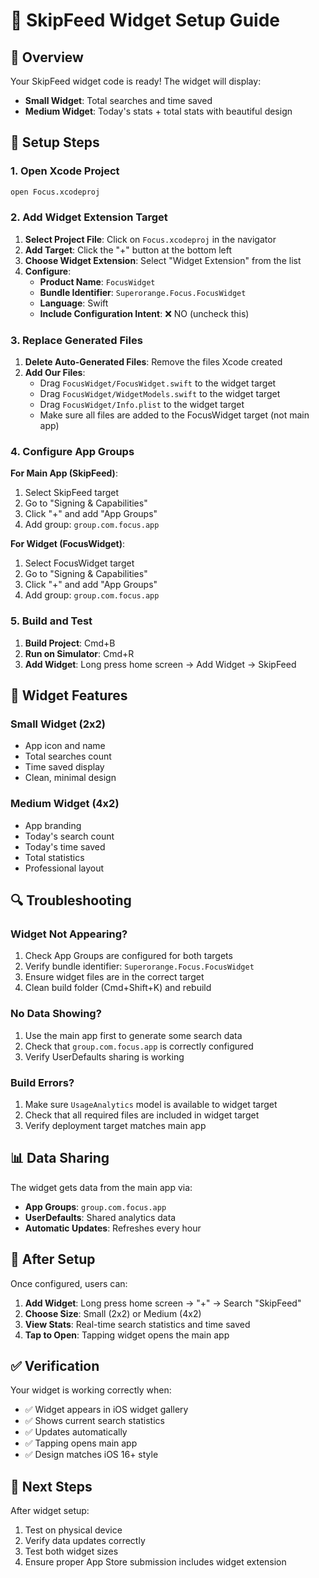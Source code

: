 # 📱 SkipFeed Widget Setup Guide

## 🎯 Overview
Your SkipFeed widget code is ready! The widget will display:
- **Small Widget**: Total searches and time saved
- **Medium Widget**: Today's stats + total stats with beautiful design

## 🔧 Setup Steps

### 1. Open Xcode Project
```bash
open Focus.xcodeproj
```

### 2. Add Widget Extension Target

1. **Select Project File**: Click on `Focus.xcodeproj` in the navigator
2. **Add Target**: Click the "+" button at the bottom left
3. **Choose Widget Extension**: Select "Widget Extension" from the list
4. **Configure**:
   - **Product Name**: `FocusWidget`
   - **Bundle Identifier**: `Superorange.Focus.FocusWidget`
   - **Language**: Swift
   - **Include Configuration Intent**: ❌ NO (uncheck this)

### 3. Replace Generated Files

1. **Delete Auto-Generated Files**: Remove the files Xcode created
2. **Add Our Files**:
   - Drag `FocusWidget/FocusWidget.swift` to the widget target
   - Drag `FocusWidget/WidgetModels.swift` to the widget target
   - Drag `FocusWidget/Info.plist` to the widget target
   - Make sure all files are added to the FocusWidget target (not main app)

### 4. Configure App Groups

**For Main App (SkipFeed)**:
1. Select SkipFeed target
2. Go to "Signing & Capabilities"
3. Click "+" and add "App Groups"
4. Add group: `group.com.focus.app`

**For Widget (FocusWidget)**:
1. Select FocusWidget target
2. Go to "Signing & Capabilities"
3. Click "+" and add "App Groups"
4. Add group: `group.com.focus.app`

### 5. Build and Test

1. **Build Project**: Cmd+B
2. **Run on Simulator**: Cmd+R
3. **Add Widget**: Long press home screen → Add Widget → SkipFeed

## 🎨 Widget Features

### Small Widget (2x2)
- App icon and name
- Total searches count
- Time saved display
- Clean, minimal design

### Medium Widget (4x2)
- App branding
- Today's search count
- Today's time saved
- Total statistics
- Professional layout

## 🔍 Troubleshooting

### Widget Not Appearing?
1. Check App Groups are configured for both targets
2. Verify bundle identifier: `Superorange.Focus.FocusWidget`
3. Ensure widget files are in the correct target
4. Clean build folder (Cmd+Shift+K) and rebuild

### No Data Showing?
1. Use the main app first to generate some search data
2. Check that `group.com.focus.app` is correctly configured
3. Verify UserDefaults sharing is working

### Build Errors?
1. Make sure `UsageAnalytics` model is available to widget target
2. Check that all required files are included in widget target
3. Verify deployment target matches main app

## 📊 Data Sharing

The widget gets data from the main app via:
- **App Groups**: `group.com.focus.app`
- **UserDefaults**: Shared analytics data
- **Automatic Updates**: Refreshes every hour

## 🚀 After Setup

Once configured, users can:
1. **Add Widget**: Long press home screen → "+" → Search "SkipFeed"
2. **Choose Size**: Small (2x2) or Medium (4x2)
3. **View Stats**: Real-time search statistics and time saved
4. **Tap to Open**: Tapping widget opens the main app

## ✅ Verification

Your widget is working correctly when:
- ✅ Widget appears in iOS widget gallery
- ✅ Shows current search statistics
- ✅ Updates automatically
- ✅ Tapping opens main app
- ✅ Design matches iOS 16+ style

## 🎯 Next Steps

After widget setup:
1. Test on physical device
2. Verify data updates correctly
3. Test both widget sizes
4. Ensure proper App Store submission includes widget extension
